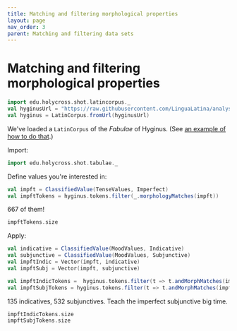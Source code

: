 ```yaml
---
title: Matching and filtering morphological properties
layout: page
nav_order: 3
parent: Matching and filtering data sets
---
```



# Matching and filtering morphological properties


```scala mdoc:invisible
import edu.holycross.shot.latincorpus._
val hyginusUrl = "https://raw.githubusercontent.com/LinguaLatina/analysis/master/data/hyginus/hyginus-latc.cex"
val hyginus = LatinCorpus.fromUrl(hyginusUrl)
```

We've loaded a `LatinCorpus` of the *Fabulae* of Hyginus. (See [an example of how to do that](../../datamodels/parsedTokenSequence/).)


Import:
```scala mdoc:silent
import edu.holycross.shot.tabulae._
```

Define values you're interested in:

```scala mdoc:silent
val impft = ClassifiedValue(TenseValues, Imperfect)
val impftTokens = hyginus.tokens.filter(_.morphologyMatches(impft))
```

667 of them!
```scala mdoc
impftTokens.size
```




 Apply:
 ```scala mdoc:silent
 val indicative = ClassifiedValue(MoodValues, Indicative)
 val subjunctive = ClassifiedValue(MoodValues, Subjunctive)
 val impftIndic = Vector(impft, indicative)
 val impftSubj = Vector(impft, subjunctive)
 ```

```scala mdoc:silent
val impftIndicTokens =  hyginus.tokens.filter(t => t.andMorphMatches(impftIndic))
val impftSubjTokens = hyginus.tokens.filter(t => t.andMorphMatches(impftSubj))
```


135 indicatives, 532 subjunctives.  Teach the imperfect subjunctive big time.

```scala mdoc
impftIndicTokens.size
impftSubjTokens.size
```
